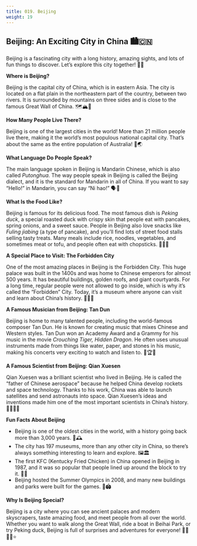 ```yaml
---
title: 019. Beijing
weight: 19
---
```


## Beijing: An Exciting City in China 🏙️🇨🇳

Beijing is a fascinating city with a long history, amazing sights, and lots of fun things to discover. Let’s explore this city together! 🏯✨

**Where is Beijing?**

Beijing is the capital city of China, which is in eastern Asia. The city is located on a flat plain in the northeastern part of the country, between two rivers. It is surrounded by mountains on three sides and is close to the famous Great Wall of China. 🗺️🏔️🌉

**How Many People Live There?**

Beijing is one of the largest cities in the world! More than 21 million people live there, making it the world’s most populous national capital city. That’s about the same as the entire population of Australia! 👥🌏

**What Language Do People Speak?**

The main language spoken in Beijing is Mandarin Chinese, which is also called *Putonghua*. The way people speak in Beijing is called the Beijing dialect, and it is the standard for Mandarin in all of China. If you want to say “Hello!” in Mandarin, you can say “Ni hao!” 🗣️👋

**What Is the Food Like?**

Beijing is famous for its delicious food. The most famous dish is *Peking duck*, a special roasted duck with crispy skin that people eat with pancakes, spring onions, and a sweet sauce. People in Beijing also love snacks like *Fuling jiabing* (a type of pancake), and you’ll find lots of street food stalls selling tasty treats. Many meals include rice, noodles, vegetables, and sometimes meat or tofu, and people often eat with chopsticks. 🍜🥢🦆

**A Special Place to Visit: The Forbidden City**

One of the most amazing places in Beijing is the Forbidden City. This huge palace was built in the 1400s and was home to Chinese emperors for almost 500 years. It has beautiful buildings, golden roofs, and giant courtyards. For a long time, regular people were not allowed to go inside, which is why it’s called the “Forbidden” City. Today, it’s a museum where anyone can visit and learn about China’s history. 🏯🏰💛

**A Famous Musician from Beijing: Tan Dun**

Beijing is home to many talented people, including the world-famous composer Tan Dun. He is known for creating music that mixes Chinese and Western styles. Tan Dun won an Academy Award and a Grammy for his music in the movie *Crouching Tiger, Hidden Dragon*. He often uses unusual instruments made from things like water, paper, and stones in his music, making his concerts very exciting to watch and listen to. 🎼🏆🎻

**A Famous Scientist from Beijing: Qian Xuesen**

Qian Xuesen was a brilliant scientist who lived in Beijing. He is called the “father of Chinese aerospace” because he helped China develop rockets and space technology. Thanks to his work, China was able to launch satellites and send astronauts into space. Qian Xuesen’s ideas and inventions made him one of the most important scientists in China’s history. 🚀👨‍🚀🔬

**Fun Facts About Beijing**

- Beijing is one of the oldest cities in the world, with a history going back more than 3,000 years. 📜🕰️
- The city has 197 museums, more than any other city in China, so there’s always something interesting to learn and explore. 🖼️🏛️
- The first KFC (Kentucky Fried Chicken) in China opened in Beijing in 1987, and it was so popular that people lined up around the block to try it. 🍗📅
- Beijing hosted the Summer Olympics in 2008, and many new buildings and parks were built for the games. 🏅🏟️

**Why Is Beijing Special?**

Beijing is a city where you can see ancient palaces and modern skyscrapers, taste amazing food, and meet people from all over the world. Whether you want to walk along the Great Wall, ride a boat in Beihai Park, or try Peking duck, Beijing is full of surprises and adventures for everyone! 📸🌆🚶‍♂️⭐